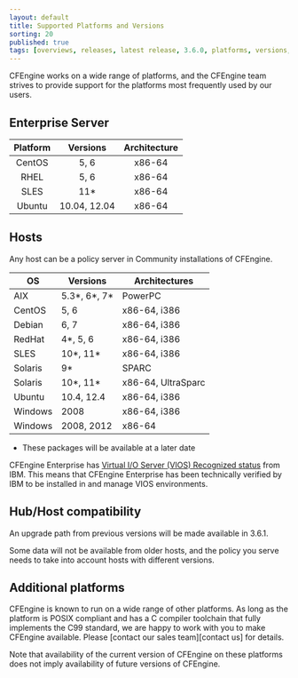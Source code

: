 ```yaml
---
layout: default
title: Supported Platforms and Versions
sorting: 20
published: true
tags: [overviews, releases, latest release, 3.6.0, platforms, versions, support]
---
```


CFEngine works on a wide range of platforms, and the CFEngine team strives to
provide support for the platforms most frequently used by our users.

## Enterprise Server ##

| Platform     | Versions   | Architecture    |
|:--------------:|:-----------:|:---------------:|
| CentOS 	| 5, 6 	| x86-64   |
| RHEL 	| 5, 6 	| x86-64   |
| SLES 	| 11* 	| x86-64   |
| Ubuntu 	| 10.04, 12.04 	| x86-64   |

## Hosts ##

Any host can be a policy server in Community installations of CFEngine.

| OS              | Versions     | Architectures      |
|-----------------|--------------|--------------------|
| AIX 	| 5.3*, 6*, 7* 	| PowerPC   |
| CentOS 	| 5, 6 	| x86-64, i386   |
| Debian 	| 6, 7 	| x86-64, i386   |
| RedHat 	| 4*, 5, 6 	| x86-64, i386   |
| SLES 	| 10*, 11* 	| x86-64, i386   |
| Solaris 	| 9* 	| SPARC   |
| Solaris 	| 10*, 11* 	| x86-64, UltraSparc   |
| Ubuntu 	| 10.4, 12.4 	| x86-64, i386   |
| Windows 	| 2008 	| x86-64, i386   |
| Windows 	| 2008, 2012 	| x86-64   |

* These packages will be available at a later date

CFEngine Enterprise has [Virtual I/O Server (VIOS) Recognized status](http://www.ibm.com/partnerworld/gsd/solutiondetails.do?solution=48493) from IBM.
This means that CFEngine Enterprise has been technically verified by IBM
to be installed in and manage VIOS environments.

## Hub/Host compatibility ##

An upgrade path from previous versions will be made available in 3.6.1.

Some data will not be available from older hosts, and the policy you serve
needs to take into account hosts with different versions.

## Additional platforms ##

CFEngine is known to run on a wide range of other platforms. As long as the
platform is POSIX compliant and has a C compiler toolchain that fully implements
the C99 standard, we are happy to work with you to make CFEngine available.
Please [contact our sales team][contact us] for details.

Note that availability of the current version of CFEngine on these platforms
does not imply availability of future versions of CFEngine.

